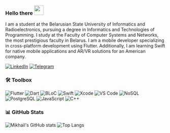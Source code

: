 ### Hello there <img src="https://media.giphy.com/media/hvRJCLFzcasrR4ia7z/giphy.gif" width="30px">

I am a student at the Belarusian State University of Informatics and Radioelectronics, pursuing a degree in Informatics and Technologies of Programming. I study at the Faculty of Computer Systems and Networks, the most prestigious faculty in Belarus. I am a mobile developer specializing in cross-platform development using Flutter. Additionally, I am learning Swift for native mobile applications and AR/VR solutions for an American company.

[![LinkedIn](https://img.shields.io/badge/LinkedIn-blue?style=for-the-badge&logo=linkedin)](https://www.linkedin.com/in/mikhail-malashkevich-28875b252/)
[![Telegram](https://img.shields.io/badge/Telegram-white?style=for-the-badge&logo=telegram&logoColor=1DA1F2)](https://t.me/miksaFF)

### 🛠️ Toolbox

![Flutter](https://img.shields.io/badge/Flutter-02569B?style=for-the-badge&logo=flutter&logoColor=white)
![Dart](https://img.shields.io/badge/Dart-0175C2?style=for-the-badge&logo=dart&logoColor=white)
![BLoC](https://img.shields.io/badge/BLoC-1B95E0?style=for-the-badge&logo=bloc&logoColor=white)
![Swift](https://img.shields.io/badge/Swift-FA7343?style=for-the-badge&logo=swift&logoColor=white)
![Xcode](https://img.shields.io/badge/Xcode-1575F9?style=for-the-badge&logo=xcode&logoColor=white)
![VS Code](https://img.shields.io/badge/VS%20Code-007ACC?style=for-the-badge&logo=visual-studio-code&logoColor=white)
![NoSQL](https://img.shields.io/badge/NoSQL-003B57?style=for-the-badge&logo=nosql&logoColor=white)
![PostgreSQL](https://img.shields.io/badge/PostgreSQL-336791?style=for-the-badge&logo=postgresql&logoColor=white)
![JavaScript](https://img.shields.io/badge/JavaScript-F7DF1E?style=for-the-badge&logo=javascript&logoColor=black)
![C++](https://img.shields.io/badge/C++-00599C?style=for-the-badge&logo=c%2B%2B&logoColor=white)

### 📊 GitHub Stats

![Mikhail's GitHub stats](https://github-readme-stats.vercel.app/api?username=miksaFF&show_icons=true&theme=radical)
![Top Langs](https://github-readme-stats.vercel.app/api/top-langs/?username=miksaFF&layout=compact&theme=radical)

